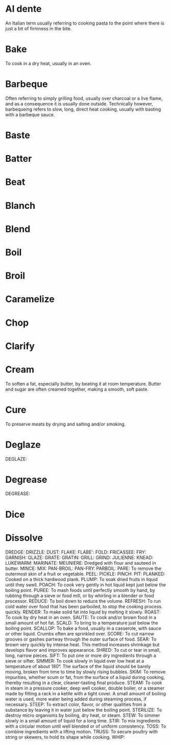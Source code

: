 # Al dente

An Italian term usually referring to cooking pasta to the point where there is
just a bit of firmness in the bite.

# Bake

To cook in a dry heat, usually in an oven.

# Barbeque 

Often referring to simply grilling food, usually over charcoal or a live flame, and as 
a consequence it is usually done outside. Technically however, barbequeing refers to slow,
long, direct heat cooking, usually with basting with a barbeque sauce.

# Baste

# Batter

# Beat

# Blanch

# Blend

# Boil

# Broil

# Caramelize

# Chop

# Clarify

# Cream
To soften a fat, especially butter, by beating it at room temperature. Butter and sugar are often creamed together, making a smooth, soft paste.

# Cure 
To preserve meats by drying and salting and/or smoking.

# Deglaze
DEGLAZE:

# Degrease
DEGREASE:

# Dice

# Dissolve
DREDGE: 
DRIZZLE: 
DUST: 
FLAKE:
FLABE':
FOLD:
FRICASSEE:
FRY: 
GARNISH:
GLAZE:
GRATE: 
GRATIN:
GRILL: 
GRIND: 
JULIENNE:
KNEAD:
LUKEWARM: 
MARINATE: 
MEUNIERE:
Dredged with flour and sauteed in butter.
MINCE:
MIX:
PAN-BROIL:
PAN-FRY: 
PARBOIL:
PARE: 
To remove the outermost skin of a fruit or vegetable.
PEEL: 
PICKLE:
PINCH: 
PIT: 
PLANKED:
Cooked on a thick hardwood plank.
PLUMP: 
To soak dried fruits in liquid until they swell.
POACH: 
To cook very gently in hot liquid kept just below the boiling point.
PUREE: 
To mash foods until perfectly smooth by hand, by rubbing through a sieve or food mill, or by whirling in a blender or food processor.
REDUCE:
To boil down to reduce the volume.
REFRESH:
To run cold water over food that has been parboiled, to stop the cooking process quickly.
RENDER:
To make solid fat into liquid by melting it slowly.
ROAST:
To cook by dry heat in an oven.
SAUTE: 
To cook and/or brown food in a small amount of hot fat.
SCALD: 
To bring to a temperature just below the boiling point.
SCALLOP:
To bake a food, usually in a casserole, with sauce or other liquid. Crumbs often are sprinkled over.
SCORE:
To cut narrow grooves or gashes partway through the outer surface of food.
SEAR:
To brown very quickly by intense heat. This method increases shrinkage but develops flavor and improves appearance.
SHRED:
To cut or tear in small, long, narrow pieces.
SIFT:
To put one or more dry ingredients through a sieve or sifter.
SIMMER:
To cook slowly in liquid over low heat at a temperature of about 180°. The surface of the liquid should be barely moving, broken from time to time by slowly rising bubbles.
SKIM: 
To remove impurities, whether scum or fat, from the surface of a liquid during cooking, thereby resulting in a clear, cleaner-tasting final produce.
STEAM: 
To cook in steam in a pressure cooker, deep well cooker, double boiler, or a steamer made by fitting a rack in a kettle with a tight cover. A small amount of boiling water is used, more water being added during steaming process, if necessary.
STEEP:
To extract color, flavor, or other qualities from a substance by leaving it in water just below the boiling point.
STERILIZE: 
To destroy micro organisms by boiling, dry heat, or steam.
STEW:
To simmer slowly in a small amount of liquid for a long time.
STIR:
To mix ingredients with a circular motion until well blended or of uniform consistency.
TOSS: 
To combine ingredients with a lifting motion.
TRUSS:
To secure poultry with string or skewers, to hold its shape while cooking.
WHIP: 
